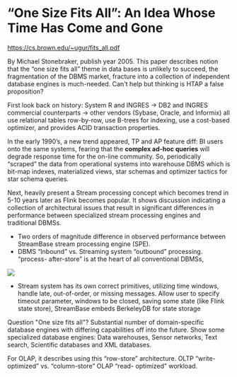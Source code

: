 # “One Size Fits All”: An Idea Whose Time Has Come and Gone

https://cs.brown.edu/~ugur/fits_all.pdf

By Michael Stonebraker, publish year 2005. This paper describes notion that the “one size fits all” theme in data bases is unlikely to succeed, the fragmentation of the DBMS market,  fracture into a collection of independent database engines is much-needed. Can't help but thinking is HTAP a false proposition?

First look back on history: System R and INGRES -> DB2 and INGRES commercial counterparts -> other vendors (Sybase, Oracle, and Informix) all use relational tables row-by-row, use B-trees for indexing, use a cost-based optimizer, and provides ACID transaction properties.

In the early 1990’s, a new trend appeared, TP and AP feature diff: BI users onto the same systems, fearing that the **complex ad-hoc queries** will degrade response time for the on-line community. So, periodically “scraped” the data from operational systems into warehouse DBMS which is bit-map indexes, materialized views, star schemas and optimizer tactics for star schema queries.

Next, heavily present a Stream processing concept which becomes trend in 5-10 years later as Flink becomes popular. It shows  discussion indicating a collection of architectural issues that result in significant differences in performance between specialized stream processing engines and traditional DBMSs. 

- Two orders of magnitude difference in observed performance between StreamBase stream processing engine (SPE).
- DBMS “Inbound” vs. Streaming system “outbound” processing. “process- after-store” is at the heart of all conventional DBMSs,

![](/Users/hlc/IdeaProjects/papers/images/One_Size_Fits_All_An_Idea_Whose_Time_Has_Come_and_Gone_1.png)

- Stream system has its own correct primitives, utilizing time windows, handle late, out-of-order, or missing messages. Allow user to specify timeout parameter, windows to be closed, saving some state (like Flink state store), StreamBase embeds BerkeleyDB for state storage

Question "One size fits all"? Substantial number of domain-specific database engines with differing capabilities off into the future. Show some specialized database engines: Data warehouses, Sensor networks, Text search, Scientific databases and XML databases.

For OLAP, it describes using this “row-store” architecture. OLTP “write-optimized” vs. “column-store”  OLAP “read- optimized” workload.



